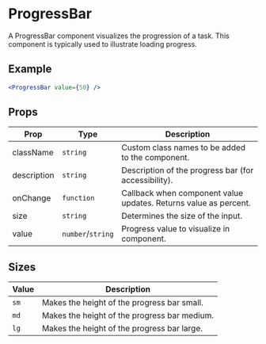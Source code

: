 # ProgressBar

A ProgressBar component visualizes the progression of a task. This component is typically used to illustrate loading progress.

## Example

```jsx
<ProgressBar value={50} />
```

## Props

| Prop        | Type              | Description                                                      |
| ----------- | ----------------- | ---------------------------------------------------------------- |
| className   | `string`          | Custom class names to be added to the component.                 |
| description | `string`          | Description of the progress bar (for accessibility).             |
| onChange    | `function`        | Callback when component value updates. Returns value as percent. |
| size        | `string`          | Determines the size of the input.                                |
| value       | `number`/`string` | Progress value to visualize in component.                        |

## Sizes

| Value | Description                                  |
| ----- | -------------------------------------------- |
| `sm`  | Makes the height of the progress bar small.  |
| `md`  | Makes the height of the progress bar medium. |
| `lg`  | Makes the height of the progress bar large.  |
